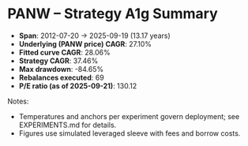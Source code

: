 # PANW – Strategy A1g Summary

- **Span**: 2012-07-20 → 2025-09-19 (13.17 years)
- **Underlying (PANW price) CAGR**: 27.10%
- **Fitted curve CAGR**: 28.06%
- **Strategy CAGR**: 37.46%
- **Max drawdown**: -84.65%
- **Rebalances executed**: 69
- **P/E ratio (as of 2025-09-21)**: 130.12

Notes:

- Temperatures and anchors per experiment govern deployment; see EXPERIMENTS.md for details.
- Figures use simulated leveraged sleeve with fees and borrow costs.

